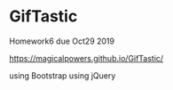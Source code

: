# GifTastic
Homework6 due Oct29 2019

https://magicalpowers.github.io/GifTastic/

using Bootstrap
using jQuery
